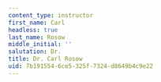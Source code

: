 ```yaml
---
content_type: instructor
first_name: Carl
headless: true
last_name: Rosow
middle_initial: ''
salutation: Dr.
title: Dr. Carl Rosow
uid: 7b191554-6ce5-325f-7324-d8649b4c9e22
---
```

